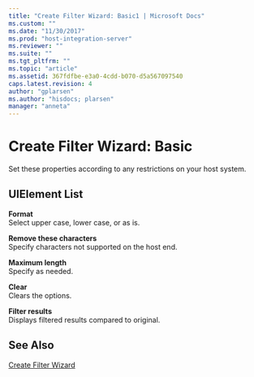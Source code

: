 ```yaml
---
title: "Create Filter Wizard: Basic1 | Microsoft Docs"
ms.custom: ""
ms.date: "11/30/2017"
ms.prod: "host-integration-server"
ms.reviewer: ""
ms.suite: ""
ms.tgt_pltfrm: ""
ms.topic: "article"
ms.assetid: 367fdfbe-e3a0-4cdd-b070-d5a567097540
caps.latest.revision: 4
author: "gplarsen"
ms.author: "hisdocs; plarsen"
manager: "anneta"
---
```

# Create Filter Wizard: Basic
Set these properties according to any restrictions on your host system.  
  
## UIElement List  
 **Format**  
 Select upper case, lower case, or as is.  
  
 **Remove these characters**  
 Specify characters not supported on the host end.  
  
 **Maximum length**  
 Specify as needed.  
  
 **Clear**  
 Clears the options.  
  
 **Filter results**  
 Displays filtered results compared to original.  
  
## See Also  
 [Create Filter Wizard](../core/create-filter-wizard2.md)